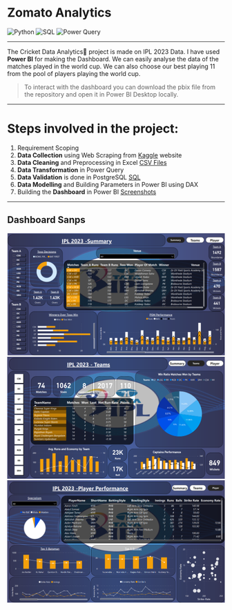 # Zomato Analytics

![Python](https://www.python.org/static/img/python-logo@2x.png)
![SQL](https://img.shields.io/badge/SQL-%23150458.svg?style=for-the-badge&logo=SQL&logoColor=white)
![Power Query](https://img.shields.io/badge/Power_Query-%23C6EFCE.svg?style=for-the-badge&logo=powerquery&logoColor=white)

---

The Cricket Data Analytics🏏 project is made on IPL 2023 Data. I have used **Power BI** for making the Dashboard. We can easily analyse the data of the matches played in the world cup. We can also choose our best playing 11 from the pool of players playing the world cup. 

> To interact with the dashboard you can download the pbix file from the repository and open it in Power BI Desktop locally.

---
# Steps involved in the project:

1. Requirement Scoping
2. **Data Collection** using Web Scraping from [Kaggle](https://www.kaggle.com/) website
3. **Data Cleaning** and Preprocessing in Excel [CSV Files](https://github.com/sagarkj2001/IPL-2023-Analytics/tree/main/CSV%20Files)
4. **Data Transformation** in Power Query
5.  **Data Validation** is done in PostgreSQL   [SQL](https://github.com/sagarkj2001/IPL-2023-Analytics/blob/main/IPL2023.sql)
6. **Data Modelling** and Building Parameters in Power BI using DAX
7. Building the **Dashboard** in Power BI    [Screenshots](https://github.com/sagarkj2001/IPL-2023-Analytics/tree/main/Screenshots)

---
## Dashboard Sanps
![Summary](https://github.com/sagarkj2001/IPL-2023-Analytics/blob/main/Screenshots/Summary.png)
![Teams](https://github.com/sagarkj2001/IPL-2023-Analytics/blob/main/Screenshots/Teams.png)
![Player](https://github.com/sagarkj2001/IPL-2023-Analytics/blob/main/Screenshots/Player.png)
